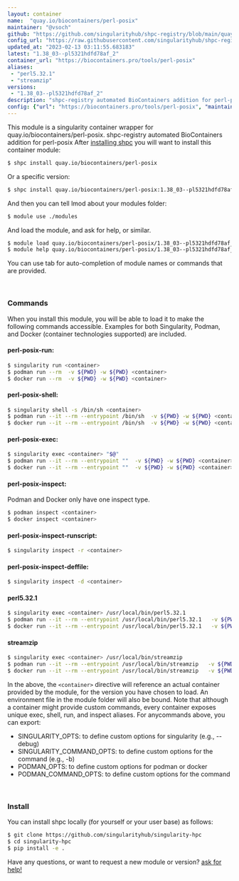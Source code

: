 ```yaml
---
layout: container
name:  "quay.io/biocontainers/perl-posix"
maintainer: "@vsoch"
github: "https://github.com/singularityhub/shpc-registry/blob/main/quay.io/biocontainers/perl-posix/container.yaml"
config_url: "https://raw.githubusercontent.com/singularityhub/shpc-registry/main/quay.io/biocontainers/perl-posix/container.yaml"
updated_at: "2023-02-13 03:11:55.683183"
latest: "1.38_03--pl5321hdfd78af_2"
container_url: "https://biocontainers.pro/tools/perl-posix"
aliases:
 - "perl5.32.1"
 - "streamzip"
versions:
 - "1.38_03--pl5321hdfd78af_2"
description: "shpc-registry automated BioContainers addition for perl-posix"
config: {"url": "https://biocontainers.pro/tools/perl-posix", "maintainer": "@vsoch", "description": "shpc-registry automated BioContainers addition for perl-posix", "latest": {"1.38_03--pl5321hdfd78af_2": "sha256:78b75e0d593264337c16a32edb53d14cb9c8cf84fb284f2f6b4c2f1671fa09f9"}, "tags": {"1.38_03--pl5321hdfd78af_2": "sha256:78b75e0d593264337c16a32edb53d14cb9c8cf84fb284f2f6b4c2f1671fa09f9"}, "docker": "quay.io/biocontainers/perl-posix", "aliases": {"perl5.32.1": "/usr/local/bin/perl5.32.1", "streamzip": "/usr/local/bin/streamzip"}}
---
```


This module is a singularity container wrapper for quay.io/biocontainers/perl-posix.
shpc-registry automated BioContainers addition for perl-posix
After [installing shpc](#install) you will want to install this container module:


```bash
$ shpc install quay.io/biocontainers/perl-posix
```

Or a specific version:

```bash
$ shpc install quay.io/biocontainers/perl-posix:1.38_03--pl5321hdfd78af_2
```

And then you can tell lmod about your modules folder:

```bash
$ module use ./modules
```

And load the module, and ask for help, or similar.

```bash
$ module load quay.io/biocontainers/perl-posix/1.38_03--pl5321hdfd78af_2
$ module help quay.io/biocontainers/perl-posix/1.38_03--pl5321hdfd78af_2
```

You can use tab for auto-completion of module names or commands that are provided.

<br>

### Commands

When you install this module, you will be able to load it to make the following commands accessible.
Examples for both Singularity, Podman, and Docker (container technologies supported) are included.

#### perl-posix-run:

```bash
$ singularity run <container>
$ podman run --rm  -v ${PWD} -w ${PWD} <container>
$ docker run --rm  -v ${PWD} -w ${PWD} <container>
```

#### perl-posix-shell:

```bash
$ singularity shell -s /bin/sh <container>
$ podman run --it --rm --entrypoint /bin/sh  -v ${PWD} -w ${PWD} <container>
$ docker run --it --rm --entrypoint /bin/sh  -v ${PWD} -w ${PWD} <container>
```

#### perl-posix-exec:

```bash
$ singularity exec <container> "$@"
$ podman run --it --rm --entrypoint ""  -v ${PWD} -w ${PWD} <container> "$@"
$ docker run --it --rm --entrypoint ""  -v ${PWD} -w ${PWD} <container> "$@"
```

#### perl-posix-inspect:

Podman and Docker only have one inspect type.

```bash
$ podman inspect <container>
$ docker inspect <container>
```

#### perl-posix-inspect-runscript:

```bash
$ singularity inspect -r <container>
```

#### perl-posix-inspect-deffile:

```bash
$ singularity inspect -d <container>
```


#### perl5.32.1

```bash
$ singularity exec <container> /usr/local/bin/perl5.32.1
$ podman run --it --rm --entrypoint /usr/local/bin/perl5.32.1   -v ${PWD} -w ${PWD} <container> -c " $@"
$ docker run --it --rm --entrypoint /usr/local/bin/perl5.32.1   -v ${PWD} -w ${PWD} <container> -c " $@"
```


#### streamzip

```bash
$ singularity exec <container> /usr/local/bin/streamzip
$ podman run --it --rm --entrypoint /usr/local/bin/streamzip   -v ${PWD} -w ${PWD} <container> -c " $@"
$ docker run --it --rm --entrypoint /usr/local/bin/streamzip   -v ${PWD} -w ${PWD} <container> -c " $@"
```



In the above, the `<container>` directive will reference an actual container provided
by the module, for the version you have chosen to load. An environment file in the
module folder will also be bound. Note that although a container
might provide custom commands, every container exposes unique exec, shell, run, and
inspect aliases. For anycommands above, you can export:

 - SINGULARITY_OPTS: to define custom options for singularity (e.g., --debug)
 - SINGULARITY_COMMAND_OPTS: to define custom options for the command (e.g., -b)
 - PODMAN_OPTS: to define custom options for podman or docker
 - PODMAN_COMMAND_OPTS: to define custom options for the command

<br>

### Install

You can install shpc locally (for yourself or your user base) as follows:

```bash
$ git clone https://github.com/singularityhub/singularity-hpc
$ cd singularity-hpc
$ pip install -e .
```

Have any questions, or want to request a new module or version? [ask for help!](https://github.com/singularityhub/singularity-hpc/issues)
